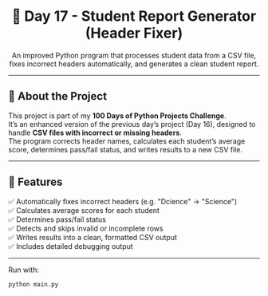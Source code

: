 <h1 align="center">🧾 Day 17 - Student Report Generator (Header Fixer)</h1>

<p align="center">
  An improved Python program that processes student data from a CSV file, fixes incorrect headers automatically, and generates a clean student report.
</p>

---

## 📖 About the Project
This project is part of my **100 Days of Python Projects Challenge**.  
It’s an enhanced version of the previous day’s project (Day 16), designed to handle **CSV files with incorrect or missing headers**.  
The program corrects header names, calculates each student’s average score, determines pass/fail status, and writes results to a new CSV file.

---

## 🚀 Features
✅ Automatically fixes incorrect headers (e.g. "Dcience" → "Science")  
✅ Calculates average scores for each student  
✅ Determines pass/fail status  
✅ Detects and skips invalid or incomplete rows  
✅ Writes results into a clean, formatted CSV output  
✅ Includes detailed debugging output  

---


Run with:
   ```bash
   python main.py

